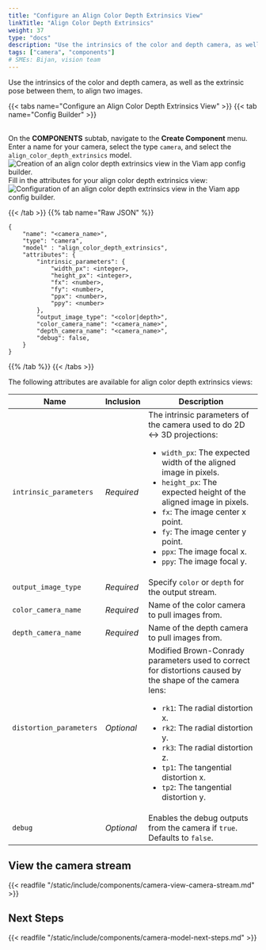 ```yaml
---
title: "Configure an Align Color Depth Extrinsics View"
linkTitle: "Align Color Depth Extrinsics"
weight: 37
type: "docs"
description: "Use the intrinsics of the color and depth camera, as well as the extrinsic pose between them, to align two images."
tags: ["camera", "components"]
# SMEs: Bijan, vision team
---
```


Use the intrinsics of the color and depth camera, as well as the extrinsic pose between them, to align two images.

{{< tabs name="Configure an Align Color Depth Extrinsics View" >}}
{{< tab name="Config Builder" >}}

<br>
On the <b>COMPONENTS</b> subtab, navigate to the <b>Create Component</b> menu.
Enter a name for your camera, select the type <code>camera</code>, and select the <code>align_color_depth_extrinsics</code> model.
<br>
<img src="../img/create-align-color-depth-extrinsics.png" alt="Creation of an align color depth extrinsics view in the Viam app config builder." style="max-width:600px" />
<br>
Fill in the attributes for your align color depth extrinsics view:
<br>
<img src="../img/configure-align-color-depth-extrinsics.png" alt="Configuration of an align color depth extrinsics view in the Viam app config builder." />
<br>

{{< /tab >}}
{{% tab name="Raw JSON" %}}

```json-viam {class="line-numbers linkable-line-numbers"}
{
    "name": "<camera_name>",
    "type": "camera",
    "model" : "align_color_depth_extrinsics",
    "attributes": {
        "intrinsic_parameters": {
            "width_px": <integer>,
            "height_px": <integer>,
            "fx": <number>,
            "fy": <number>,
            "ppx": <number>,
            "ppy": <number>
        },
        "output_image_type": "<color|depth>",
        "color_camera_name": "<camera_name>",
        "depth_camera_name": "<camera_name>",
        "debug": false,
    }
}
```

{{% /tab %}}
{{< /tabs >}}

The following attributes are available for align color depth extrinsics views:

| Name | Inclusion | Description |
| ---- | --------- | ----------- |
| `intrinsic_parameters` | *Required* | The intrinsic parameters of the camera used to do 2D <-> 3D projections: <ul> <li> <code>width_px</code>: The expected width of the aligned image in pixels. </li> <li> <code>height_px</code>: The expected height of the aligned image in pixels. </li> <li> <code>fx</code>: The image center x point. </li> <li> <code>fy</code>: The image center y point. </li> <li> <code>ppx</code>: The image focal x. </li> <li> <code>ppy</code>: The image focal y. </li> </ul> |
| `output_image_type` | *Required* | Specify `color` or `depth` for the output stream. |
| `color_camera_name` | *Required* | Name of the color camera to pull images from. |
| `depth_camera_name` | *Required* | Name of the depth camera to pull images from. |
| `distortion_parameters` | *Optional* | Modified Brown-Conrady parameters used to correct for distortions caused by the shape of the camera lens: <ul> <li> <code>rk1</code>: The radial distortion x. </li> <li> <code>rk2</code>: The radial distortion y. </li> <li> <code>rk3</code>: The radial distortion z. </li> <li> <code>tp1</code>: The tangential distortion x. </li> <li> <code>tp2</code>: The tangential distortion y. </li> </ul> |
| `debug` | *Optional* | Enables the debug outputs from the camera if `true`. Defaults to `false`. |

## View the camera stream

{{< readfile "/static/include/components/camera-view-camera-stream.md" >}}

## Next Steps

{{< readfile "/static/include/components/camera-model-next-steps.md" >}}
